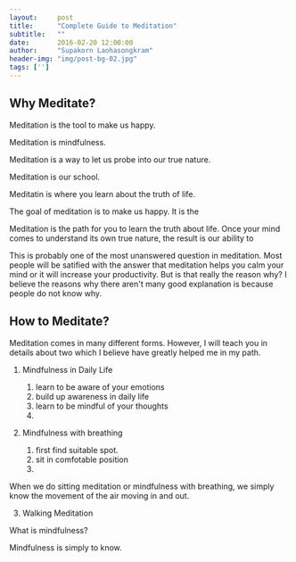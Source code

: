 ```yaml
---
layout:     post
title:      "Complete Guide to Meditation"
subtitle:   ""
date:       2016-02-20 12:00:00
author:     "Supakorn Laohasongkram"
header-img: "img/post-bg-02.jpg"
tags: ['']
---
```


<h2>Why Meditate?</h2>

Meditation is the tool to make us happy.

Meditation is mindfulness.

Meditation is a way to let us probe into our true nature.

Meditation is our school.

Meditatin is where you learn about the truth of life.

The goal of meditation is to make us happy. It is the



Meditation is the path for you to learn the truth about life. Once your mind comes to understand its own true nature, the result is our ability to 

This is probably one of the most unanswered question in meditation. Most people will be satified with the answer that meditation helps you calm your mind or it will increase your productivity. But is that really the reason why? I believe the reasons why there aren't many good explanation is because people do not know why. 



<h2>How to Meditate?</h2>

Meditation comes in many different forms. However, I will teach you in details about two which I believe have greatly helped me in my path.

1. Mindfulness in Daily Life
	1. learn to be aware of your emotions
	2. build up awareness in daily life
	3. learn to be mindful of your thoughts
	4. 

2. Mindfulness with breathing

	1. first find suitable spot.
	2. sit in comfotable position
	3. 
When we do sitting meditation or mindfulness with breathing, we simply know the movement of the air moving in and out. 


3. Walking Meditation

What is mindfulness?

Mindfulness is simply to know. 


